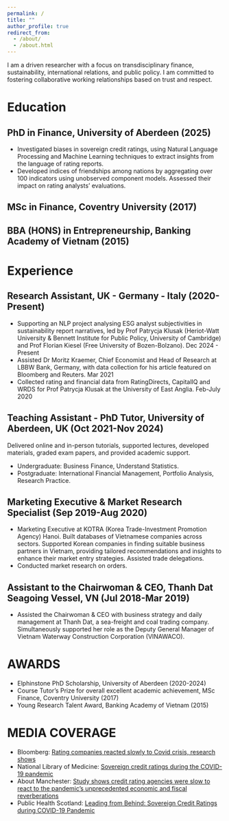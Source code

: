 ```yaml
---
permalink: /
title: ""
author_profile: true
redirect_from: 
  - /about/
  - /about.html
---
```

I am a driven researcher with a focus on transdisciplinary finance, sustainability, international relations, and public policy. I am committed to fostering collaborative working relationships based on trust and respect.


Education
======

PhD in Finance, University of Aberdeen (2025)
------

* Investigated biases in sovereign credit ratings, using Natural Language Processing and Machine Learning techniques to extract insights from the language of rating reports.
* Developed indices of friendships among nations by aggregating over 100 indicators using unobserved component models. Assessed their impact on rating analysts’ evaluations.

MSc in Finance, Coventry University (2017)
------

BBA (HONS) in Entrepreneurship, Banking Academy of Vietnam (2015)
------

Experience
======

Research Assistant, UK - Germany - Italy	(2020-Present)
------
* Supporting an NLP project analysing ESG analyst subjectivities in sustainability report narratives, led by Prof Patrycja Klusak (Heriot-Watt University & Bennett Institute for Public Policy, University of Cambridge) and Prof Florian Kiesel (Free University of Bozen-Bolzano).	Dec 2024 - Present
* Assisted Dr Moritz Kraemer, Chief Economist and Head of Research at LBBW Bank, Germany, with data collection for his article featured on Bloomberg and Reuters.	Mar 2021
* Collected rating and financial data from RatingDirects, CapitalIQ and WRDS for Prof Patrycja Klusak at the University of East Anglia.	 Feb-July 2020

Teaching Assistant - PhD Tutor, University of Aberdeen, UK	(Oct 2021-Nov 2024)
------
Delivered online and in-person tutorials, supported lectures, developed materials, graded exam papers, and provided academic support.
* Undergraduate: Business Finance, Understand Statistics.
* Postgraduate: International Financial Management, Portfolio Analysis, Research Practice.

Marketing Executive & Market Research Specialist (Sep 2019-Aug 2020)
------
* Marketing Executive at KOTRA (Korea Trade-Investment Promotion Agency) Hanoi. Built databases of Vietnamese companies across sectors. Supported Korean companies in finding suitable business partners in Vietnam, providing tailored recommendations and insights to enhance their market entry strategies. Assisted trade delegations.
* Conducted market research on orders.

Assistant to the Chairwoman & CEO, Thanh Dat Seagoing Vessel, VN (Jul 2018-Mar 2019)
------
* Assisted the Chairwoman & CEO with business strategy and daily management at Thanh Dat, a sea-freight and coal trading company. Simultaneously supported her role as the Deputy General Manager of Vietnam Waterway Construction Corporation (VINAWACO).


AWARDS
======
* Elphinstone PhD Scholarship, University of Aberdeen (2020-2024)
* Course Tutor’s Prize for overall excellent academic achievement, MSc Finance, Coventry University (2017)
* Young Research Talent Award, Banking Academy of Vietnam (2015)

MEDIA COVERAGE
======
* Bloomberg: [Rating companies reacted slowly to Covid crisis, research shows](https://www.bloomberg.com/news/articles/2021-09-21/ratings-companies-reacted-slowly-to-covid-crisis-research-shows)
* National Library of Medicine: [Sovereign credit ratings during the COVID-19 pandemic](https://pmc.ncbi.nlm.nih.gov/articles/PMC8590888/)
* About Manchester: [Study shows credit rating agencies were slow to react to the pandemic’s unprecedented economic and fiscal reverberations](https://aboutmanchester.co.uk/112211-2/)
* Public Health Scotland: [Leading from Behind: Sovereign Credit Ratings during COVID-19 Pandemic](https://publichealthscotland.scot/repository/leading-from-behind-sovereign-credit-ratings-during-covid-19-pandemic/)
